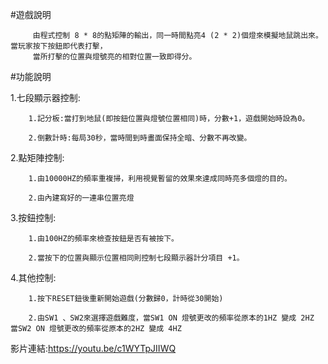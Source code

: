 #遊戲說明
 
         由程式控制 8 * 8的點矩陣的輸出，同一時間點亮4 (2 * 2)個燈來模擬地鼠跳出來。當玩家按下按鈕即代表打擊，
         當所打擊的位置與燈號亮的相對位置一致即得分。

#功能說明

   1.七段顯示器控制:

        1.記分板:當打到地鼠(即按鈕位置與燈號位置相同)時，分數+1，遊戲開始時設為0。
   
        2.倒數計時:每局30秒，當時間到時畫面保持全暗、分數不再改變。
 
   2.點矩陣控制:
 
        1.由10000HZ的頻率重複掃，利用視覺暫留的效果來達成同時亮多個燈的目的。
   
        2.由內建寫好的一連串位置亮燈
 
   3.按鈕控制:
  
        1.由100HZ的頻率來檢查按鈕是否有被按下。
   
        2.當按下的位置與顯示位置相同則控制七段顯示器計分項目 +1。
 
   4.其他控制:
 
        1.按下RESET鈕後重新開始遊戲(分數歸0，計時從30開始)
   
        2.由SW1 、SW2來選擇遊戲難度，當SW1 ON 燈號更改的頻率從原本的1HZ 變成 2HZ 當SW2 ON 燈號更改的頻率從原本的2HZ 變成 4HZ
 
   影片連結:https://youtu.be/c1WYTpJIIWQ
